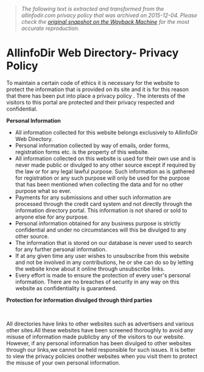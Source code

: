 > *The following text is extracted and transformed from the allinfodir.com privacy policy that was archived on 2015-12-04. Please check the [original snapshot on the Wayback Machine](https://web.archive.org/web/20151204081952id_/http%3A//allinfodir.com/privacy.php) for the most accurate reproduction.*

# AllinfoDir Web Directory- Privacy Policy

To maintain a certain code of ethics it is necessary for the website to protect the information that is provided on its site and it is for this reason that there has been put into place a privacy policy . The interests of the visitors to this portal are protected and their privacy respected and confidential.

 **Personal Information**

  * All information collected for this website belongs exclusively to AllinfoDir Web Directory. 
  * Personal information collected by way of emails, order forms, registration forms etc. is the property of this website.
  * All information collected on this website is used for their own use and is never made public or divulged to any other source except if required by the law or for any legal lawful purpose. Such information as is gathered for registration or any such purpose will only be used for the purpose that has been mentioned when collecting the data and for no other purpose what so ever. 
  * Payments for any submissions and other such information are processed through the credit card system and not directly through the information directory portal. This information is not shared or sold to anyone else for any purpose. 
  * Personal information obtained for any business purpose is strictly confidential and under no circumstances will this be divulged to any other source. 
  * The information that is stored on our database is never used to search for any further personal information. 
  * If at any given time any user wishes to unsubscribe from this website and not be involved in any contributions, he or she can do so by letting the website know about it online through unsubscribe links. 
  * Every effort is made to ensure the protection of every user's personal information. There are no breaches of security in any way on this website as confidentiality is guaranteed. 



**Protection for information divulged through third parties**

      

All directories have links to other websites such as advertisers and various other sites.All these websites have been screened thoroughly to avoid any misuse of information made publicby any of the visitors to our website. However, if any personal information has been divulged to other websites through our links,we cannot be held responsible for such issues. It is better to view the privacy policies onother websites when you visit them to protect the misuse of your own personal information.
